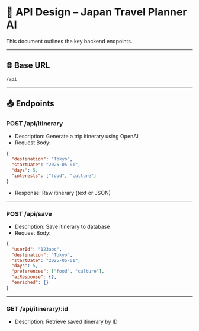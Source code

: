 # 🔌 API Design – Japan Travel Planner AI

This document outlines the key backend endpoints.

---

## 🌐 Base URL

```
/api
```

---

## 📤 Endpoints

### POST /api/itinerary

- Description: Generate a trip itinerary using OpenAI
- Request Body:

```json
{
  "destination": "Tokyo",
  "startDate": "2025-05-01",
  "days": 5,
  "interests": ["food", "culture"]
}
```

- Response: Raw itinerary (text or JSON)

---

### POST /api/save

- Description: Save itinerary to database
- Request Body:

```json
{
  "userId": "123abc",
  "destination": "Tokyo",
  "startDate": "2025-05-01",
  "days": 5,
  "preferences": ["food", "culture"],
  "aiResponse": {},
  "enriched": {}
}
```

---

### GET /api/itinerary/:id

- Description: Retrieve saved itinerary by ID
